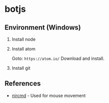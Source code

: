 # botjs


## Environment (Windows)
1. Install node
2. Install atom

    Goto: `https://atom.io/`
    Download and install.

3. Install git

## References
* [nircmd](http://www.nirsoft.net/utils/nircmd.html) - Used for mouse movement
